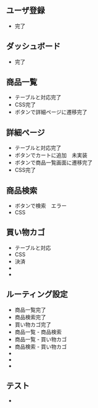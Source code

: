 ## ユーザ登録
-   完了
## ダッシュボード
-   完了
## 商品一覧
-   テーブルと対応完了
-   CSS完了
-   ボタンで詳細ページに遷移完了
## 詳細ページ
-   テーブルと対応完了
-   ボタンでカートに追加　未実装
-   ボタンで商品一覧画面に遷移完了
-   CSS完了
## 商品検索
-   ボタンで検索　エラー
-   CSS
## 買い物カゴ
-   テーブルと対応
-   CSS
-   決済
-   
-    
## ルーティング設定
-   商品一覧完了
-   商品検索完了
-   買い物カゴ完了
-   商品一覧 - 商品検索
-   商品一覧 - 買い物カゴ
-   商品検索 - 買い物カゴ
-   
-   
-   
## テスト
-   